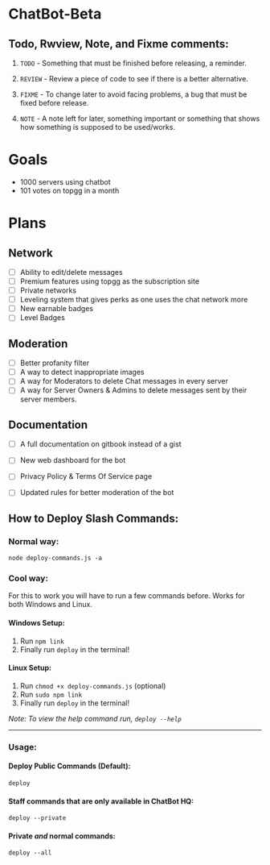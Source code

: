 # ChatBot-Beta

## Todo, Rwview, Note, and Fixme comments:
1. `TODO` - Something that must be finished before releasing, a reminder.

2. `REVIEW` - Review a piece of code to see if there is a better alternative.

3. `FIXME` - To change later to avoid facing problems, a bug that must be fixed before release.

4. `NOTE` - A note left for later, something important or something that shows how something is supposed to be used/works.


# Goals
* 1000 servers using chatbot
* 101 votes on topgg in a month


# Plans

## Network
- [ ] Ability to edit/delete messages
- [ ] Premium features using topgg as the subscription site
- [ ] Private networks
- [ ] Leveling system that gives perks as one uses the chat network more
- [ ] New earnable badges
- [ ] Level Badges

## Moderation
- [ ] Better profanity filter
- [ ] A way to detect inappropriate images
- [ ] A way for Moderators to delete Chat messages in every server
- [ ] A way for Server Owners & Admins to delete messages sent by their server members.

## Documentation
- [ ] A full documentation on gitbook instead of a gist
- [ ] New web dashboard for the bot
- [ ] Privacy Policy & Terms Of Service page
- [ ] Updated rules for better moderation of the bot


## How to Deploy Slash Commands:
### Normal way:
```node deploy-commands.js -a```

### Cool way:
For this to work you will have to run a few commands before.
Works for both Windows and Linux.

#### Windows Setup:
1. Run `npm link`
3. Finally run `deploy` in the terminal!

#### Linux Setup:
1. Run `chmod +x deploy-commands.js` (optional)
2. Run `sudo npm link`
3. Finally run `deploy` in the terminal!

*Note: To view the help command run, `deploy --help`*

---

### Usage: 

#### 
#### Deploy Public Commands (Default):
```
deploy
```

#### Staff commands that are only available in ChatBot HQ:
```
deploy --private
```
#### Private *and* normal commands:
```
deploy --all
```

